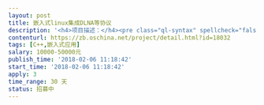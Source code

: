 ```yaml
---                
layout: post       
title: 嵌入式linux集成DLNA等协议           
description: '<h4>项目描述：</h4><pre class="ql-syntax" spellcheck="false">1. 主控芯片：ARM A9处理器，已有LINUX系统的SDK，也可以接包方提供SDK；</br></br>2. 在SDK基础上，集成DLAN、Miracast/WFD、AirPlay等协议；</br></br>3. 接受的推送媒体：视频、音频、图片；</br></br>4. 能够通过产品定型测试，并提供完整源代码和开发文档；</br></br>5. 有相关产品集成经验者优先；</br></pre>'     
contenturl: https://zb.oschina.net/project/detail.html?id=18032      
tags: [C++,嵌入式应用]            
salary: 10000-50000元          
publish_time: '2018-02-06 11:18:42'         
start_time: '2018-02-06 11:18:42'           
apply: 3                   
time_range: 30 天              
status: 招募中                  
---                 
```

